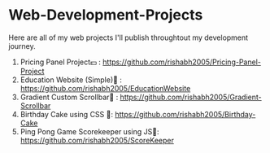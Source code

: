 # Web-Development-Projects
Here are all of my web projects I'll publish throughtout my development journey.

1) Pricing Panel Project💵 : https://github.com/rishabh2005/Pricing-Panel-Project
2) Education Website (Simple)🏫 : https://github.com/rishabh2005/EducationWebsite
3) Gradient Custom Scrollbar📜 : https://github.com/rishabh2005/Gradient-Scrollbar
4) Birthday Cake using CSS 🎂: https://github.com/rishabh2005/Birthday-Cake
5) Ping Pong Game Scorekeeper using JS🎳: https://github.com/rishabh2005/ScoreKeeper
